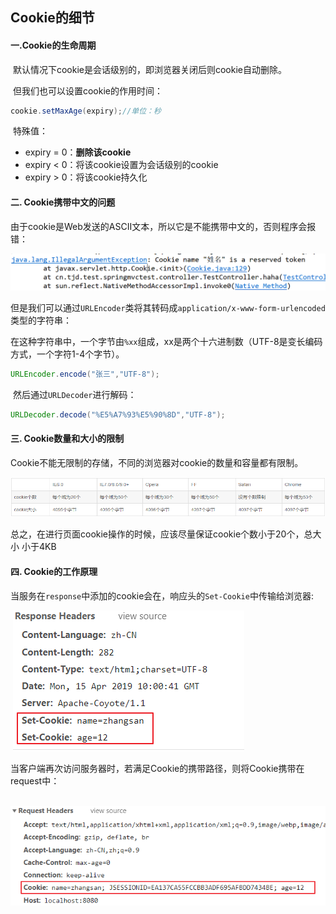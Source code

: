 ## Cookie的细节

#### 一.Cookie的生命周期

​	默认情况下cookie是会话级别的，即浏览器关闭后则cookie自动删除。

​	但我们也可以设置cookie的作用时间：

```java
cookie.setMaxAge(expiry);//单位：秒
```

​	特殊值：

- expiry = 0：**删除该cookie** 
- expiry  < 0：将该cookie设置为会话级别的cookie
- expiry  > 0：将该cookie持久化

#### 二. Cookie携带中文的问题

​	由于cookie是Web发送的ASCII文本，所以它是不能携带中文的，否则程序会报错：

![](../images/16.png)

​	但是我们可以通过`URLEncoder`类将其转码成`application/x-www-form-urlencoded`类型的字符串：

​	在这种字符串中，一个字节由`%xx`组成，xx是两个十六进制数（UTF-8是变长编码方式，一个字符1-4个字节）。

```java
URLEncoder.encode("张三","UTF-8");
```

​	然后通过`URLDecoder`进行解码：

```java
URLDecoder.decode("%E5%A7%93%E5%90%8D","UTF-8");
```

#### 三. Cookie数量和大小的限制

​	Cookie不能无限制的存储，不同的浏览器对cookie的数量和容量都有限制。

![](../images/17.png)

​	总之，在进行页面cookie操作的时候，应该尽量保证cookie个数小于20个，总大小 小于4KB

#### 四. Cookie的工作原理

​	当服务在`response`中添加的cookie会在，响应头的`Set-Cookie`中传输给浏览器:

​	![](../images/18.png)

​	当客户端再次访问服务器时，若满足Cookie的携带路径，则将Cookie携带在request中：

​	![](../images/19.png)

